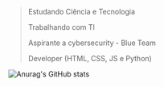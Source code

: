 
  > Estudando Ciência e Tecnologia
  >
  > Trabalhando com TI
  > 
  > Aspirante a cybersecurity - Blue Team
  >
  > Developer (HTML, CSS, JS e Python) 

![Anurag's GitHub stats](https://github-readme-stats.vercel.app/api?username=Borakove&show_icons=true&theme=dark)

